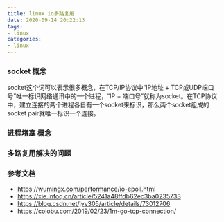 ```yaml
---
title: linux io多路复用
date: 2020-09-14 20:22:13
tags:
- linux
categories:
- linux
---
```


### socket 概念
socket这个词可以表示很多概念，在TCP/IP协议中“IP地址 + TCP或UDP端口号”唯一标识网络通讯中的一个进程，“IP + 端口号”就称为socket。在TCP协议中，建立连接的两个进程各自有一个socket来标识，那么两个socket组成的socket pair就唯一标识一个连接。

### 进程堵塞 概念

### 多路复用解决的问题
### 参考文档
- https://wumingx.com/performance/io-epoll.html
- https://xie.infoq.cn/article/5241a48ffdb62ec3ba0235733
- https://blog.csdn.net/jyy305/article/details/73012706
- https://colobu.com/2019/02/23/1m-go-tcp-connection/